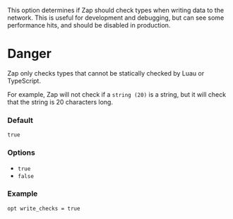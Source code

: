 This option determines if Zap should check types when writing data to the network. This is useful for development and debugging, but can see some performance hits, and should be disabled in production.

# Danger

Zap only checks types that cannot be statically checked by Luau or TypeScript.

For example, Zap will not check if a `string (20)` is a string, but it will check that the string is 20 characters long.

### Default

`true`

### Options

- `true`
- `false`

### Example

```zap
opt write_checks = true
```

